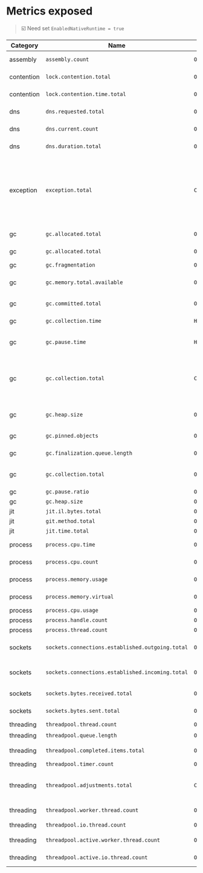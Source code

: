 ﻿# Metrics exposed

> ☑️ Need set `EnabledNativeRuntime = true`

| Category | Name                                             | Type    | Unit                                                  | Description                                                                                                                      | Labels | net471 | net6.0 | net7.0+ |
| -----|--------------------------------------------------| --------- | ---------------------------------------------------------------------------------------------- |----------------------------------------------------------------------------------------------------------------------------------| --------------- | ---------------------------------------- | ---------------------------------------- | ---------------------------------------- |
| assembly   | `assembly.count`                                 | `ObservableUpDownCounter` |      | Number of Assemblies Loaded                                                                                                      |        | ✅ | ✅ | ✅ |
| contention | `lock.contention.total`                          | `ObservableCounter` | | The number of locks contended                                                                                                    | | ☑️ | ✅ | ✅ |
| contention | `lock.contention.time.total`                     | `ObservableCounter` | | The total amount of time spent contending locks                                                                                  |  | ☑️ | ☑️ | ☑️ |
| dns        | `dns.requested.total`                            | `ObservableCounter` | | The total number of dns lookup requests                                                                                          | |  | ✅ | ✅ |
| dns        | `dns.current.count`                              | `ObservableUpDownCounter` | | The total number of current dns lookups                                                                                          | |  | ✅ | ✅ |
| dns        | `dns.duration.total`                             | `ObservableCounter` | ms | The sum of dns lookup durations                                                                                                  | |  | ✅ | ✅ |
| exception  | `exception.total`                                | `Counter` |  | Count of exceptions that have been thrown in managed code, since the observation started. The value will be unavailable until an exception has been thrown after System.Diagnostics.Runtime initialization.                                                                                  | type | ✅ | ✅ | ✅ |
| gc         | `gc.allocated.total`                             | `ObservableCounter` | B | Allocation bytes since process start                                                                                             | |  | ✅ | ✅ |
| gc | `gc.allocated.total` | `ObservableCounter` | B | Allocation bytes since process start | gc.heap | ☑️ | ☑️ | ☑️ |
| gc         | `gc.fragmentation`                               | `ObservableGauge` | % | GC fragmentation                                                                                                                 | |  | ✅ | ✅ |
| gc         | `gc.memory.total.available`                      | `ObservableUpDownCounter` | B | The upper limit on the amount of physical memory .NET can allocate to                                                            | |  | ✅ | ✅ |
| gc         | `gc.committed.total`                             | `ObservableUpDownCounter` | B | GC Committed bytes since process start                                                                                           | |  | ✅ | ✅ |
| gc         | `gc.collection.time`                             | `Histogram` | ms | The amount of time spent running garbage collections                                                                             | gc.generation gc.type | ☑️ | ☑️ | ☑️ |
| gc         | `gc.pause.time`                                  | `Histogram` | ms | The amount of time execution was paused for garbage collection                                                                   | | ☑️ | ☑️ | ☑️ |
| gc         | `gc.collection.total`                            | `Counter` |  | Counts the number of garbage collections that have occurred, broken down by generation number and the reason for the collection. | gc.generation gc.reason | ☑️ | ☑️ | ☑️ |
| gc         | `gc.heap.size`                                   | `ObservableUpDownCounter` | B | The current size of all heaps (only updated after a garbage collection)                                                          | gc.generation |  | ✅ | ✅ |
| gc         | `gc.pinned.objects`                              | `ObservableUpDownCounter` |  | The number of pinned objects                                                                                                     | | ☑️ | ☑️ | ☑️ |
| gc         | `gc.finalization.queue.length`                   | `ObservableUpDownCounter` |  | The number of objects waiting to be finalized                                                                                    | | ☑️ | ☑️ | ☑️ |
| gc | `gc.collection.total`                            | `ObservableCounter` |  | Counts the number of garbage collections that have occurred                                                                      | gc.generation | ✅ | ✅ | ✅ |
| gc | `gc.pause.ratio`                                 | `ObservableGauge` | % | % Time in GC since last GC                                                                                                       | |  | ✅ | ✅ |
| gc | `gc.heap.size`                                   | `ObservableUpDownCounter` | B | The current size of all heaps                                                                                                    | | ✅ | ✅ | ✅ |
| jit        | `jit.il.bytes.total`                             | `ObservableCounter` | B | IL Bytes Jitted                                                                                                                  | |  | ✅ | ✅ |
| jit        | `git.method.total`                               | `ObservableCounter` | | Number of Methods Jitted                                                                                                         | |  | ✅ | ✅ |
| jit        | `jit.time.total`                                 | `ObservableCounter` | ms | Time spent in JIT                                                                                                                | |  | ✅ | ✅ |
| process | `process.cpu.time`                               | `ObservableCounter` | s | Processor time of this process                                                                                                   | state | ✅ | ✅ | ✅ |
| process    | `process.cpu.count`                              | `ObservableUpDownCounter` | | The number of available logical CPUs                                                                                             | | ✅ | ✅ | ✅ |
| process    | `process.memory.usage`                           | `ObservableUpDownCounter` | B | The amount of physical memory in use                                                                                             | | ✅ | ✅ | ✅ |
| process    | `process.memory.virtual`                         | `ObservableUpDownCounter` | B | The amount of committed virtual memory                                                                                           | | ✅ | ✅ | ✅ |
| process    | `process.cpu.usage`                              | `ObservableGauge` | % | CPU usage                                                                                                                        | | ✅ | ✅ | ✅ |
| process    | `process.handle.count`                           | `ObservableUpDownCounter` | | Process handle count                                                                                                             | | ✅ | ✅ | ✅ |
| process    | `process.thread.count`                           | `ObservableUpDownCounter` | | Process thread count                                                                                                             | | ✅ | ✅ | ✅ |
| sockets    | `sockets.connections.established.outgoing.total` | `ObservableCounter` | | The total number of outgoing established TCP connections                                                                         | |  | ✅ | ✅ |
| sockets    | `sockets.connections.established.incoming.total` | `ObservableCounter` | B | The total number of incoming established TCP connections                                                                         | |  | ✅ | ✅ |
| sockets    | `sockets.bytes.received.total`                   | `ObservableCounter` | B | The total number of bytes received over the network                                                                              | |  | ✅ | ✅ |
| sockets    | `sockets.bytes.sent.total`                       | `ObservableCounter` | | The total number of bytes sent over the network                                                                                  | |  | ✅ | ✅ |
| threading  | `threadpool.thread.count`                        | `ObservableUpDownCounter` | | ThreadPool thread count                                                                                                          | |  | ✅ | ✅ |
| threading  | `threadpool.queue.length`                        | `ObservableUpDownCounter` | | ThreadPool queue length                                                                                                          | | ☑️ | ✅ | ✅ |
| threading  | `threadpool.completed.items.total`               | `ObservableCounter` | | ThreadPool completed work item count                                                                                             | | ☑️ | ✅ | ✅ |
| threading  | `threadpool.timer.count`                         | `ObservableUpDownCounter` | | Number of active timers                                                                                                          | |  | ✅ | ✅ |
| threading  | `threadpool.adjustments.total`                   | `Counter` | | The total number of changes made to the size of the thread pool, labeled by the reason for change                                | adjustment.reason | ☑️ | ☑️ | ☑️ |
| threading  | `threadpool.worker.thread.count`              | `ObservableUpDownCounter` | | The number of worker threads                                          | | ☑️ | ☑️ | ☑️ |
| threading  | `threadpool.io.thread.count`                     | `ObservableUpDownCounter` | | The number of io threads                                                | | ☑️ | ☑️ |  |
| threading | `threadpool.active.worker.thread.count`          | `ObservableUpDownCounter` | | The number of active worker threads                                                                                              | | ☑️ | ☑️ | ☑️ |
| threading | `threadpool.active.io.thread.count`              | `ObservableUpDownCounter` | | The number of active io threads                                                                                                | | ☑️ | ☑️ |  |

